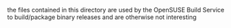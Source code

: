 the files contained in this directory are used by the OpenSUSE Build Service
to build/package binary releases and are otherwise not interesting
